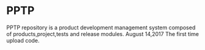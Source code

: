 # PPTP
PPTP repository is a product development management system composed of products,project,tests and release modules.
August 14,2017
The first time upload code. 
